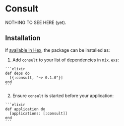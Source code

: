 # Consult

NOTHING TO SEE HERE (yet).

## Installation

If [available in Hex](https://hex.pm/docs/publish), the package can be installed as:

  1. Add `consult` to your list of dependencies in `mix.exs`:

    ```elixir
    def deps do
      [{:consult, "~> 0.1.0"}]
    end
    ```

  2. Ensure `consult` is started before your application:

    ```elixir
    def application do
      [applications: [:consult]]
    end
    ```

